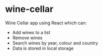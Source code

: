 # wine-cellar

Wine Cellar app using React which can:

-   Add wines to a list
-   Remove wines
-   Search wines by year, colour and country
-   Data is stored in local storage
